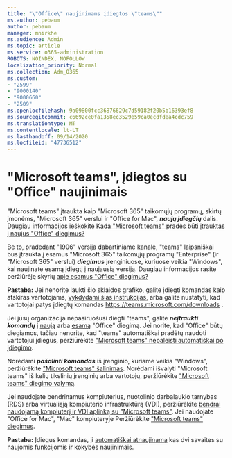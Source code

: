 ```yaml
---
title: "\"Office\" naujinimams įdiegtos \"teams\""
ms.author: pebaum
author: pebaum
manager: mnirkhe
ms.audience: Admin
ms.topic: article
ms.service: o365-administration
ROBOTS: NOINDEX, NOFOLLOW
localization_priority: Normal
ms.collection: Adm_O365
ms.custom:
- "2599"
- "9000140"
- "9000660"
- "2509"
ms.openlocfilehash: 9a09800fcc36876629c7d59182f20b5b16393ef8
ms.sourcegitcommit: c6692ce0fa1358ec3529e59ca0ecdfdea4cdc759
ms.translationtype: MT
ms.contentlocale: lt-LT
ms.lasthandoff: 09/14/2020
ms.locfileid: "47736512"
---
```

# <a name="microsoft-teams-installed-with-office-updates"></a>"Microsoft teams", įdiegtos su "Office" naujinimais

"Microsoft teams" įtraukta kaip "Microsoft 365" taikomųjų programų, skirtų įmonėms, "Microsoft 365" verslui ir "Office for Mac", ***naujų įdiegčių*** dalis. Daugiau informacijos ieškokite [Kada "Microsoft teams" pradės būti įtrauktas į naujus "Office" diegimus?](https://docs.microsoft.com/deployoffice/teams-install#when-will-microsoft-teams-start-being-included-with-new-installations-of-microsoft-365-apps)

Be to, pradedant "1906" versija dabartiniame kanale, "teams" laipsniškai bus įtraukta į esamus "Microsoft 365" taikomųjų programų "Enterprise" (ir "Microsoft 365" verslui) ***diegimus*** įrenginiuose, kuriuose veikia "Windows", kai naujinate esamą įdiegtį į naujausią versiją. Daugiau informacijos rasite peržiūrėję skyrių [apie esamus "Office" diegimus?](https://docs.microsoft.com/deployoffice/teams-install#what-about-existing-installations-of-microsoft-365-apps)

**Pastaba:** Jei nenorite laukti šio sklaidos grafiko, galite įdiegti komandas kaip atskiras vartotojams, [vykdydami šias instrukcijas](https://docs.microsoft.com/MicrosoftTeams/msi-deployment), arba galite nustatyti, kad vartotojai patys įdiegtų komandas https://teams.microsoft.com/downloads .

Jei jūsų organizacija nepasiruošusi diegti "teams", galite ***neįtraukti komandų*** į [naują](https://docs.microsoft.com/deployoffice/teams-install#how-to-exclude-microsoft-teams-from-new-installations-of-microsoft-365-apps) arba [esamą](https://docs.microsoft.com/deployoffice/teams-install#use-group-policy-to-control-the-installation-of-microsoft-teams) "Office" diegimą. Jei norite, kad "Office" būtų diegiamos, tačiau nenorite, kad "teams" automatiškai pradėtų naudoti vartotojui įdiegus, peržiūrėkite ["Microsoft teams" nepaleisti automatiškai po įdiegimo](https://docs.microsoft.com/deployoffice/teams-install#use-group-policy-to-prevent-microsoft-teams-from-starting-automatically-after-installation).

Norėdami ***pašalinti komandas*** iš įrenginio, kuriame veikia "Windows", peržiūrėkite ["Microsoft teams" šalinimas](https://support.office.com/article/uninstall-microsoft-teams-3b159754-3c26-4952-abe7-57d27f5f4c81). Norėdami išvalyti "Microsoft teams" iš kelių tikslinių įrenginių arba vartotojų, peržiūrėkite ["Microsoft teams" diegimo valymą](https://docs.microsoft.com/microsoftteams/scripts/powershell-script-teams-deployment-clean-up).

Jei naudojate bendrinamus kompiuterius, nuotolinio darbalaukio tarnybas (RDS) arba virtualiąją kompiuterio infrastruktūrą (VDI), peržiūrėkite [bendrai naudojamą kompiuterį ir VDI aplinką su "Microsoft teams"](https://docs.microsoft.com/deployoffice/teams-install#shared-computer-and-vdi-environments-with-microsoft-teams). Jei naudojate "Office for Mac", "Mac" kompiuteryje Peržiūrėkite ["Microsoft teams" diegimus](https://docs.microsoft.com/deployoffice/teams-install#microsoft-teams-installations-on-a-mac).

**Pastaba:** Įdiegus komandas, ji [automatiškai atnaujinama](https://docs.microsoft.com/deployoffice/teams-install#feature-and-quality-updates-for-microsoft-teams) kas dvi savaites su naujomis funkcijomis ir kokybės naujinimais. 